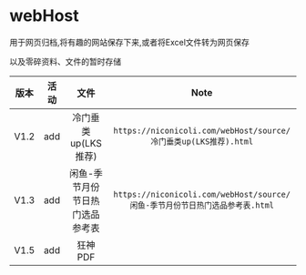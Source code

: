 # webHost
用于网页归档,将有趣的网站保存下来,或者将Excel文件转为网页保存

以及零碎资料、文件的暂时存储





| 版本 | 活动 |              文件               |                             Note                             |
| :--: | :--: | :-----------------------------: | :----------------------------------------------------------: |
| V1.2 | add  |       冷门垂类up(LKS推荐)       | `https://niconicoli.com/webHost/source/冷门垂类up(LKS推荐).html` |
| V1.3 | add  | 闲鱼-季节月份节日热门选品参考表 | `https://niconicoli.com/webHost/source/闲鱼-季节月份节日热门选品参考表.html` |
| V1.5 | add  |             狂神PDF             |                                                              |

